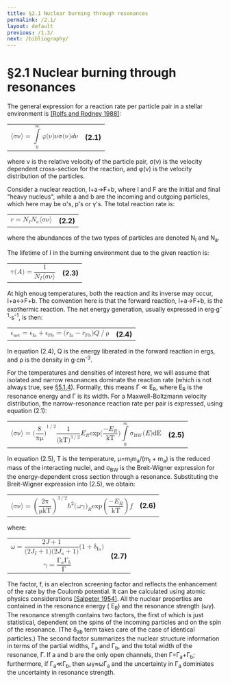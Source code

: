 ```yaml
---
title: §2.1 Nuclear burning through resonances
permalink: /2.1/
layout: default
previous: /1.3/
next: /bibliography/
---
```


§2.1 Nuclear burning through resonances
=======================================

The general expression for a reaction rate per particle pair in a stellar
environment is [[Rolfs and Rodney 1988]](../bibliography/#rolfs):

<table class="equation">
	<tr>
		<td>
			<math xmlns="http://www.w3.org/1998/Math/MathML" display="block">
			 <semantics>
			  <mrow>
			   <mrow>
			    <mo fence="true" stretchy="false">⟨</mo>
			    <mrow>
			     <mrow>
			      <mi mathvariant="normal">σ</mi>
			      <mi mathvariant="normal">ν</mi>
			     </mrow>
			    </mrow>
			    <mo fence="true" stretchy="false">⟩</mo>
			   </mrow>
			   <mo stretchy="false">=</mo>
			   <mrow>
			    <munderover>
			     <mo stretchy="false">∫</mo>
			     <mn>0</mn>
			     <mi mathvariant="normal">∞</mi>
			    </munderover>
			    <mrow>
			     <mi mathvariant="normal">φ</mi>
			     <mrow>
			      <mo fence="true" stretchy="false">(</mo>
			      <mrow>
			       <mi mathvariant="normal">ν</mi>
			      </mrow>
			      <mo fence="true" stretchy="false">)</mo>
			     </mrow>
			     <mi mathvariant="normal">ν</mi>
			     <mi mathvariant="normal">σ</mi>
			     <mrow>
			      <mo fence="true" stretchy="false">(</mo>
			      <mrow>
			       <mi mathvariant="normal">ν</mi>
			      </mrow>
			      <mo fence="true" stretchy="false">)</mo>
			     </mrow>
			     <mrow>
			      <mi>d</mi>
			      <mi mathvariant="normal">ν</mi>
			      <mtext/>
			     </mrow>
			    </mrow>
			   </mrow>
			  </mrow>
			 </semantics>
			</math>
		</td>
		<a name="eqn2.1"><th>(2.1)</th></a>
	</tr>
</table>

where ν is the relative velocity of the particle pair, σ(ν) is the velocity
dependent cross-section for the reaction, and φ(ν) is the velocity
distribution of the particles.

Consider a nuclear reaction, <span class="equation">I+a→F+b</span>, where
<span class="equation">I</span> and <span class="equation">F</span> are the
initial and final "heavy nucleus", while <span class="equation">a</span> and
<span class="equation">b</span> are the incoming and outgoing particles, which
here may be α's, p's or γ's. The total reaction rate is:

<table class="equation">
	<tr>
		<td>
			<math xmlns="http://www.w3.org/1998/Math/MathML" display="block">
			 <semantics>
			  <mrow>
			   <mrow>
			    <mi>r</mi>
			    <mo stretchy="false">=</mo>
			    <msub>
			     <mi>N</mi>
			     <mi>I</mi>
			    </msub>
			   </mrow>
			   <msub>
			    <mi>N</mi>
			    <mi>a</mi>
			   </msub>
			   <mrow>
			    <mo fence="true" stretchy="false">⟨</mo>
			    <mrow>
			     <mrow>
			      <mi mathvariant="normal">σ</mi>
			      <mi mathvariant="normal">ν</mi>
			     </mrow>
			    </mrow>
			    <mo fence="true" stretchy="false">⟩</mo>
			   </mrow>
			  </mrow>
			  <annotation encoding="StarMath 5.0">r = N_{I} N_{a} langle %sigma %nu  rangle </annotation>
			 </semantics>
			</math>
		</td>
		<a name="eqn2.2"><th>(2.2)</th></a>
	</tr>
</table>

where the abundances of the two types of particles are denoted 
<span class="equation">N<sub>I</sub></span> and
<span class="equation">N<sub>a</sub></span>.

The lifetime of <span class="equation">I</span> in the burning environment due
to the given reaction is:

<table class="equation">
	<tr>
		<td>
			<math xmlns="http://www.w3.org/1998/Math/MathML" display="block">
			 <semantics>
			  <mrow>
			   <mi mathvariant="normal">τ</mi>
			   <mrow>
			    <mrow>
			     <mo fence="true" stretchy="false">(</mo>
			     <mrow>
			      <mi>A</mi>
			     </mrow>
			     <mo fence="true" stretchy="false">)</mo>
			    </mrow>
			    <mo stretchy="false">=</mo>
			    <mfrac>
			     <mn>1</mn>
			     <mrow>
			      <msub>
			       <mi>N</mi>
			       <mi>I</mi>
			      </msub>
			      <mrow>
			       <mo fence="true" stretchy="false">⟨</mo>
			       <mrow>
			        <mrow>
			         <mi mathvariant="normal">σ</mi>
			         <mi mathvariant="normal">ν</mi>
			        </mrow>
			       </mrow>
			       <mo fence="true" stretchy="false">⟩</mo>
			      </mrow>
			     </mrow>
			    </mfrac>
			   </mrow>
			  </mrow>
			  <annotation encoding="StarMath 5.0">%tau(A) = {1} over { N_{I} langle %sigma%nu rangle } </annotation>
			 </semantics>
			</math>
		</td>
		<a name="eqn2.3"><th>(2.3)</th></a>
	</tr>
</table>

At high enoug temperatures, both the reaction and its inverse may occur,
<span class="equation">I+a↔F+b</span>. The convention here is that the forward
reaction, <span class="equation">I+a→F+b</span>, is the exothermic reaction.
The net energy generation, usually expressed in
erg⋅g<sup>-1</sup>⋅s<sup>-1</sup>, is then:

<table class="equation">
	<tr>
		<td>
			<math xmlns="http://www.w3.org/1998/Math/MathML" display="block">
			 <semantics>
			  <mrow>
			   <mrow>
			    <msub>
			     <mi mathvariant="normal">ϵ</mi>
			     <mi mathvariant="italic">net</mi>
			    </msub>
			    <mo stretchy="false">=</mo>
			    <mrow>
			     <msub>
			      <mi mathvariant="normal">ϵ</mi>
			      <mi mathvariant="italic">Ia</mi>
			     </msub>
			     <mo stretchy="false">+</mo>
			     <msub>
			      <mi mathvariant="normal">ϵ</mi>
			      <mi mathvariant="italic">Fb</mi>
			     </msub>
			    </mrow>
			    <mo stretchy="false">=</mo>
			    <mrow>
			     <mo fence="true" stretchy="false">(</mo>
			     <mrow>
			      <mrow>
			       <msub>
			        <mi>r</mi>
			        <mi mathvariant="italic">Ia</mi>
			       </msub>
			       <mo stretchy="false">−</mo>
			       <msub>
			        <mi>r</mi>
			        <mi mathvariant="italic">Fb</mi>
			       </msub>
			      </mrow>
			     </mrow>
			     <mo fence="true" stretchy="false">)</mo>
			    </mrow>
			   </mrow>
			   <mrow>
			    <mi>Q</mi>
			    <mo stretchy="false">/</mo>
			    <mi mathvariant="normal">ρ</mi>
			   </mrow>
			  </mrow>
			  <annotation encoding="StarMath 5.0">%epsilon_net = %epsilon_Ia + %epsilon_Fb = (r_Ia - r_Fb) Q / %rho </annotation>
			 </semantics>
			</math>			
		</td>
		<a name="eqn2.4"><th>(2.4)</th></a>
	</tr>
</table>

In equation (2.4), <span class="equation">Q</span> is the energy liberated in
the forward reaction in ergs, and <span class="equation">ρ</span> is the
density in g⋅cm<sup>-3</sup>.

For the temperatures and densities of interest here, we will assume that
isolated and narrow resonances dominate the reaction rate (which is not always
true, see [§5.1.4]({{site.baseurl}}/5.1.4/)). Formally, this means
<span class="equation"><span class="nowrap">Γ ≪ E<sub>R</sub></span></span>,
where <span class="equation">E<sub>R</sub></span> is the resonance energy and
<span class="equation">Γ</span> is its width. For a Maxwell-Boltzmann velocity
distribution, the narrow-resonance reaction rate per pair is expressed, using
equation (2.1):

<table class="equation">
	<tr>
		<td>
			<math xmlns="http://www.w3.org/1998/Math/MathML" display="block">
			 <semantics>
			  <mrow>
			   <mrow>
			    <mrow>
			     <mo fence="true" stretchy="false">⟨</mo>
			     <mrow>
			      <mrow>
			       <mi mathvariant="normal">σ</mi>
			       <mi mathvariant="normal">ν</mi>
			      </mrow>
			     </mrow>
			     <mo fence="true" stretchy="false">⟩</mo>
			    </mrow>
			    <mo stretchy="false">=</mo>
			    <msup>
			     <mrow>
			      <mo fence="true" stretchy="false">(</mo>
			      <mrow>
			       <mfrac>
			        <mn>8</mn>
			        <mrow>
			         <mi mathvariant="normal">π</mi>
			         <mi mathvariant="normal">μ</mi>
			        </mrow>
			       </mfrac>
			      </mrow>
			      <mo fence="true" stretchy="false">)</mo>
			     </mrow>
			     <mrow>
			      <mn>1</mn>
			      <mo stretchy="false">/</mo>
			      <mn>2</mn>
			     </mrow>
			    </msup>
			   </mrow>
			   <mfrac>
			    <mn>1</mn>
			    <msup>
			     <mrow>
			      <mo fence="true" stretchy="false">(</mo>
			      <mrow>
			       <mi mathvariant="italic">kT</mi>
			      </mrow>
			      <mo fence="true" stretchy="false">)</mo>
			     </mrow>
			     <mrow>
			      <mn>3</mn>
			      <mo stretchy="false">/</mo>
			      <mn>2</mn>
			     </mrow>
			    </msup>
			   </mfrac>
			   <msub>
			    <mi>E</mi>
			    <mi>R</mi>
			   </msub>
			   <mi>exp</mi>
			   <mrow>
			    <mo fence="true" stretchy="false">(</mo>
			    <mrow>
			     <mfrac>
			      <mrow>
			       <mo stretchy="false">−</mo>
			       <msub>
			        <mi>E</mi>
			        <mi>R</mi>
			       </msub>
			      </mrow>
			      <mi mathvariant="italic">kT</mi>
			     </mfrac>
			    </mrow>
			    <mo fence="true" stretchy="false">)</mo>
			   </mrow>
			   <mrow>
			    <munderover>
			     <mo stretchy="false">∫</mo>
			     <mn>0</mn>
			     <mi mathvariant="normal">∞</mi>
			    </munderover>
			    <msub>
			     <mi mathvariant="normal">σ</mi>
			     <mi mathvariant="italic">BW</mi>
			    </msub>
			   </mrow>
			   <mrow>
			    <mo fence="true" stretchy="false">(</mo>
			    <mrow>
			     <mi>E</mi>
			    </mrow>
			    <mo fence="true" stretchy="false">)</mo>
			   </mrow>
			   <mi mathvariant="italic">dE</mi>
			  </mrow>
			  <annotation encoding="StarMath 5.0">langle %sigma %nu rangle = ( 8 over { %pi %mu}  )^{1/2} 1 over (kT)^{ 3/2 } E_R exp(- E_R over {kT}) int from{0} to{ %infinite } %sigma_BW( E )dE</annotation>
			 </semantics>
			</math>
		</td>
		<a name="eqn2.5"><th>(2.5)</th></a>
	</tr>
</table>

In equation (2.5), <span class="equation">T</span> is the temperature,
<span class="nowrap"><span class="equation">μ=m<sub>I</sub>m<sub>a</sub>/(m<sub>I</sub> + m<sub>a</sub>)</span></span>
is the reduced mass of the interacting nuclei, and
<span class="equation">σ<sub>BW</sub></span> is the Breit-Wigner expression
for the energy-dependent cross section through a resonance. Substituting the
Breit-Wigner expression into (2.5), we obtain:

<table class="equation">
	<tr>
		<td>
			<math xmlns="http://www.w3.org/1998/Math/MathML" display="block">
			 <semantics>
			  <mrow>
			   <mrow>
			    <mrow>
			     <mo fence="true" stretchy="false">⟨</mo>
			     <mrow>
			      <mrow>
			       <mi mathvariant="normal">σ</mi>
			       <mi mathvariant="normal">ν</mi>
			      </mrow>
			     </mrow>
			     <mo fence="true" stretchy="false">⟩</mo>
			    </mrow>
			    <mo stretchy="false">=</mo>
			    <msup>
			     <mrow>
			      <mo fence="true" stretchy="true">(</mo>
			      <mrow>
			       <mfrac>
			        <mrow>
			         <mn>2</mn>
			         <mi mathvariant="normal">π</mi>
			        </mrow>
			        <mrow>
			         <mi mathvariant="normal">μ</mi>
			         <mi mathvariant="italic">kT</mi>
			        </mrow>
			       </mfrac>
			      </mrow>
			      <mo fence="true" stretchy="true">)</mo>
			     </mrow>
			     <mrow>
			      <mn>3</mn>
			      <mo stretchy="false">/</mo>
			      <mn>2</mn>
			     </mrow>
			    </msup>
			   </mrow>
			   <msup>
			    <mi mathvariant="normal">ℏ</mi>
			    <mn>2</mn>
			   </msup>
			   <msub>
			    <mrow>
			     <mo fence="true" stretchy="false">(</mo>
			     <mrow>
			      <mrow>
			       <mi mathvariant="normal">ω</mi>
			       <mi mathvariant="normal">γ</mi>
			      </mrow>
			     </mrow>
			     <mo fence="true" stretchy="false">)</mo>
			    </mrow>
			    <mi>R</mi>
			   </msub>
			   <mi>exp</mi>
			   <mrow>
			    <mo fence="true" stretchy="true">(</mo>
			    <mrow>
			     <mfrac>
			      <mrow>
			       <mo stretchy="false">−</mo>
			       <msub>
			        <mi>E</mi>
			        <mi>R</mi>
			       </msub>
			      </mrow>
			      <mi mathvariant="italic">kT</mi>
			     </mfrac>
			    </mrow>
			    <mo fence="true" stretchy="true">)</mo>
			   </mrow>
			   <mi>f</mi>
			  </mrow>
			  <annotation encoding="StarMath 5.0">langle %sigma %nu rangle = left (  {2 %pi} over { %mu kT}  right ) ^{3/2} hbar^2 ( %omega %gamma ) _R exp left ( - {E_R} over {kT} right ) f</annotation>
			 </semantics>
			</math>
		</td>
		<a name="eqn2.6"><th>(2.6)</th></a>
	</tr>
</table>

where:

<table class="equation">
	<tr>
		<td>
			<math xmlns="http://www.w3.org/1998/Math/MathML" display="block">
			 <semantics>
			  <mrow>
			   <mrow>
			    <mi mathvariant="normal">ω</mi>
			    <mo stretchy="false">=</mo>
			    <mfrac>
			     <mrow>
			      <mn>2</mn>
			      <mrow>
			       <mi>J</mi>
			       <mo stretchy="false">+</mo>
			       <mn>1</mn>
			      </mrow>
			     </mrow>
			     <mrow>
			      <mrow>
			       <mo fence="true" stretchy="false">(</mo>
			       <mrow>
			        <mrow>
			         <mn>2</mn>
			         <mrow>
			          <msub>
			           <mi>J</mi>
			           <mi>I</mi>
			          </msub>
			          <mo stretchy="false">+</mo>
			          <mn>1</mn>
			         </mrow>
			        </mrow>
			       </mrow>
			       <mo fence="true" stretchy="false">)</mo>
			      </mrow>
			      <mrow>
			       <mo fence="true" stretchy="false">(</mo>
			       <mrow>
			        <mrow>
			         <mn>2</mn>
			         <mrow>
			          <msub>
			           <mi>J</mi>
			           <mi>a</mi>
			          </msub>
			          <mo stretchy="false">+</mo>
			          <mn>1</mn>
			         </mrow>
			        </mrow>
			       </mrow>
			       <mo fence="true" stretchy="false">)</mo>
			      </mrow>
			     </mrow>
			    </mfrac>
			   </mrow>
			   <mrow>
			    <mo fence="true" stretchy="false">(</mo>
			    <mrow>
			     <mrow>
			      <mn>1</mn>
			      <mo stretchy="false">+</mo>
			      <msub>
			       <mi mathvariant="normal">δ</mi>
			       <mi mathvariant="italic">Ia</mi>
			      </msub>
			     </mrow>
			    </mrow>
			    <mo fence="true" stretchy="false">)</mo>
			   </mrow>
			  </mrow>
			  <annotation encoding="StarMath 5.0">%omega = {2J+1} over {(2J_I+1)(2J_a+1)}( 1+ %delta_Ia ) </annotation>
			 </semantics>
			</math>
		</td>
		<a name="eqn2.7"><th rowspan="2">(2.7)</th></a>
	</tr>
	<tr>
		<td>
			<math xmlns="http://www.w3.org/1998/Math/MathML" display="block">
			 <semantics>
			  <mrow>
			   <mi mathvariant="normal">γ</mi>
			   <mo stretchy="false">=</mo>
			   <mfrac>
			    <mrow>
			     <msub>
			      <mi mathvariant="normal">Γ</mi>
			      <mi>a</mi>
			     </msub>
			     <msub>
			      <mi mathvariant="normal">Γ</mi>
			      <mi>b</mi>
			     </msub>
			    </mrow>
			    <mi mathvariant="normal">Γ</mi>
			   </mfrac>
			  </mrow>
			  <annotation encoding="StarMath 5.0">%gamma= { %GAMMA_a %GAMMA_b} over { %GAMMA } </annotation>
			 </semantics>
			</math>			
		</td>
	</tr>
</table>

The factor, <span class="equation">f</span>, is an electron screening factor
and reflects the enhancement of the rate by the Coulomb potential. It can be
calculated using atomic physics considerations [[Salpeter
1954]](../bibliography/#salpeter). All the nuclear properties are contained in
the resonance energy (
<span class="equation">E<sub><span class="correction">R</span></sub></span>)
and the resonance strength (<span class="equation">ωγ</span>). The resonance
strength contains two factors, the first of which is just statistical,
dependent on the spins of the incoming particles and on the spin of the
resonance. (The <span class="equation">δ<sub>ab</sub></span> term takes care
of the case of identical particles.) The second factor summarizes the nuclear
structure information in terms of the partial widths, Γ<sub>a</sub> and
Γ<sub>b</sub>, and the total width of the resonance, Γ. If
<span class="equation">a</span> and <span class="equation">b</span> are the
only open channels, then
<span class="nowrap">Γ=Γ<sub>a</sub>+Γ<sub>b</sub></span>; furthermore, if
<span class="nowrap">Γ<sub>a</sub>≪Γ<sub>b</sub></span>, then
<span class="equation">ωγ≈ωΓ<sub>a</sub></span> and the uncertainty in
Γ<sub>a</sub> dominiates the uncertainty in resonance strength.